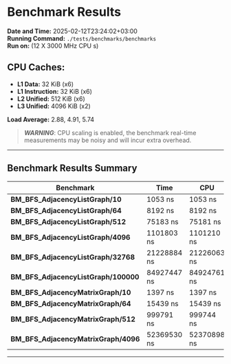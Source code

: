 # Benchmark Results

**Date and Time:** 2025-02-12T23:24:02+03:00  
**Running Command:** `./tests/benchmarks/benchmarks`  
**Run on:** (12 X 3000 MHz CPU s)

## CPU Caches:
- **L1 Data:** 32 KiB (x6)
- **L1 Instruction:** 32 KiB (x6)
- **L2 Unified:** 512 KiB (x6)
- **L3 Unified:** 4096 KiB (x2)

**Load Average:** 2.88, 4.91, 5.74

> ***WARNING***: CPU scaling is enabled, the benchmark real-time measurements may be noisy and will incur extra overhead.

---

## Benchmark Results Summary

| Benchmark                                  | Time        | CPU         | Iterations |
|--------------------------------------------|-------------|-------------|------------|
| **BM_BFS_AdjacencyListGraph/10**          | 1053 ns    | 1053 ns    | 693421     |
| **BM_BFS_AdjacencyListGraph/64**          | 8192 ns    | 8192 ns    | 84907      |
| **BM_BFS_AdjacencyListGraph/512**         | 75183 ns   | 75181 ns   | 9131       |
| **BM_BFS_AdjacencyListGraph/4096**        | 1101803 ns | 1101210 ns | 682        |
| **BM_BFS_AdjacencyListGraph/32768**       | 21228884 ns| 21226063 ns| 31         |
| **BM_BFS_AdjacencyListGraph/100000**      | 84927447 ns| 84924761 ns| 9          |
| **BM_BFS_AdjacencyMatrixGraph/10**        | 1397 ns    | 1397 ns    | 514880     |
| **BM_BFS_AdjacencyMatrixGraph/64**        | 15439 ns   | 15439 ns   | 44820      |
| **BM_BFS_AdjacencyMatrixGraph/512**       | 999791 ns   | 999744 ns   | 706        |
| **BM_BFS_AdjacencyMatrixGraph/4096**      | 52369530 ns| 52370898 ns| 13         |

---


